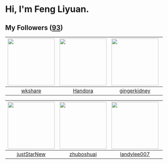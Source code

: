 # Hi, I'm Feng Liyuan.

## My Followers ([93](https://github.com/SunRunAway?tab=followers))

| <img src="https://avatars.githubusercontent.com/u/2918384?v=4" width="150" height="150" /> | <img src="https://avatars.githubusercontent.com/u/25010034?v=4" width="150" height="150" /> | <img src="https://avatars.githubusercontent.com/u/29295553?v=4" width="150" height="150" /> | <img src="https://avatars.githubusercontent.com/u/3381789?v=4" width="150" height="150" /> |
| :----------------------------------------------------------------------------------------: | :-----------------------------------------------------------------------------------------: | :-----------------------------------------------------------------------------------------: | :----------------------------------------------------------------------------------------: |
|                            [wkshare](https://github.com/wkshare)                           |                            [Handora](https://github.com/Handora)                            |                       [gingerkidney](https://github.com/gingerkidney)                       |                             [Renkai](https://github.com/Renkai)                            |

| <img src="https://avatars.githubusercontent.com/u/18233711?v=4" width="150" height="150" /> | <img src="https://avatars.githubusercontent.com/u/10694566?v=4" width="150" height="150" /> | <img src="https://avatars.githubusercontent.com/u/8664695?v=4" width="150" height="150" /> | <img src="https://avatars.githubusercontent.com/u/59618640?v=4" width="150" height="150" /> |
| :-----------------------------------------------------------------------------------------: | :-----------------------------------------------------------------------------------------: | :----------------------------------------------------------------------------------------: | :-----------------------------------------------------------------------------------------: |
|                        [justStarNew](https://github.com/justStarNew)                        |                         [zhuboshuai](https://github.com/zhuboshuai)                         |                        [landylee007](https://github.com/landylee007)                       |                        [Akshar-code](https://github.com/Akshar-code)                        |